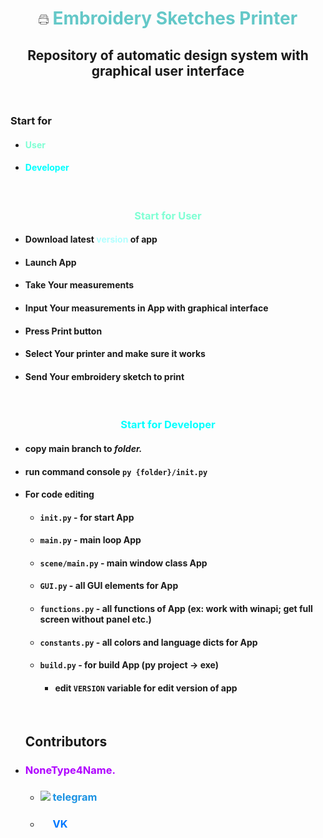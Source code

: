 <h1 align="center" style="color: rgb(100, 200, 200)"><img src="https://raw.githubusercontent.com/NoneType4Name/EmbroiderySketchesPrinter/master/assets/ico.png"> Embroidery Sketches Printer</h1>
<h2 align="center">Repository of automatic design system with graphical user interface</h2>
<br>
<h3>Start for</h3>
<ul>
    <li><h4><a href="#start-for-user"style="text-decoration: none; color: aquamarine">User</a></h1></li>
    <li><h4><a href="#start-for-developer" style="text-decoration: none; color: aqua;">Developer</a></h1></li>
</ul>
<br>
<h3 align="center" style="color: aquamarine">Start for User</h3>
<ul>
    <li><h4>Download latest <a href="https://github.com/NoneType4Name/EmbroiderySketchesPrinter/releases/latest/download/EmbroiderySketchesPrinter.exe" style="text-decoration: none; color: rgb(176, 255, 255);">version</a> of app</h4></li>
    <li><h4>Launch App</h4></li>
    <li><h4>Take Your measurements</h4></li>
    <li><h4>Input Your measurements in App with graphical interface</h4></li>
    <li><h4>Press Print button</h4></li>
    <li><h4>Select Your printer and make sure it works</h4></li>
    <li><h4>Send Your embroidery sketch to print</h4></li>
</ul>
<br>
<h3 align="center" style="color: aqua">Start for Developer</h3>
<ul>
    <li><h4>copy main branch to <i>folder.</i></h4></li>
    <li><h4>run command console <code>py {folder}/init.py</code></h4></li>
    <li><h4>For code editing</h4>
        <ul>
            <li><h4><code>init.py</code> - for start App</h4></li>
            <li><h4><code>main.py</code> - main loop App</h4></li>
            <li><h4><code>scene/main.py</code> - main window class App</h4></li>
            <li><h4><code>GUI.py</code> - all GUI elements for App</h4></li>
            <li><h4><code>functions.py</code> - all functions of App (ex: work with winapi; get full screen without panel etc.)</h4></li>
            <li><h4><code>constants.py</code> - all colors and language dicts for App</h4></li>
            <li><h4><code>build.py</code> - for build App (py project -> exe)</h4></li>
            <ul>
                <li><h4>edit <code>VERSION</code> variable for edit version of app</h4></li>
            </ul>
        </ul>
    </li>
</ul>
<br>
<ul><h2>Contributors</h2>
    <li><h3 style="color: rgb(175, 0, 255)">NoneType4Name.</h3></li>
    <ul>
        <li><h3><img src="https://telegram.org/img/favicon-16x16.png" > <a href="t.me/NoneType4Name" style="text-decoration: none; color: rgb(28, 147, 227);">telegram</a></h3></li>
        <li><h3><img src="https://vk.com/images/icons/favicons/fav_logo.ico" width="16" height="16"> <a href="https://vk.com/id565307734" style="text-decoration: none; color: rgb(0, 119, 255);">VK</a></h3></li>
    </ul>
</ul>

